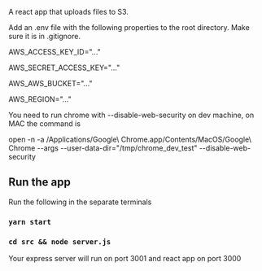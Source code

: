 A react app that uploads files to S3. 

Add an .env file with the following properties to the root directory. Make sure it is in .gitignore.

AWS_ACCESS_KEY_ID="..."

AWS_SECRET_ACCESS_KEY="..."

AWS_AWS_BUCKET="..."

AWS_REGION="..."

You need to run chrome with --disable-web-security on dev machine, on MAC the command is 

open -n -a /Applications/Google\ Chrome.app/Contents/MacOS/Google\ Chrome --args --user-data-dir="/tmp/chrome_dev_test" --disable-web-security

## Run the app

Run the following in the separate terminals

### `yarn start`

### `cd src && node server.js`

Your express server will run on port 3001 and react app on port 3000